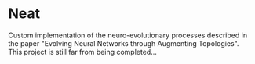 # Neat
Custom implementation of the neuro-evolutionary processes described in the paper "Evolving Neural Networks through Augmenting Topologies".<br>
This project is still far from being completed...
